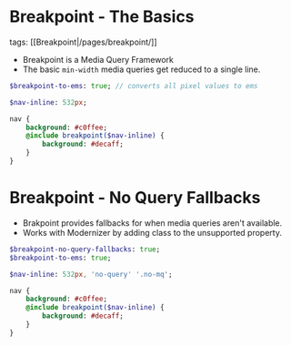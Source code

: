 # Breakpoint - The Basics

tags: [[Breakpoint|/pages/breakpoint/]]

- Breakpoint is a Media Query Framework
- The basic `min-width` media queries get reduced to a single line.

```sass
$breakpoint-to-ems: true; // converts all pixel values to ems

$nav-inline: 532px;

nav {
    background: #c0ffee;
    @include breakpoint($nav-inline) {
        background: #decaff;
    }
}
```

# Breakpoint - No Query Fallbacks

- Brakpoint provides fallbacks for when media queries aren't available.
- Works with Modernizer by adding class to the unsupported property.

```sass
$breakpoint-no-query-fallbacks: true;
$breakpoint-to-ems: true;

$nav-inline: 532px, 'no-query' '.no-mq';

nav {
    background: #c0ffee;
    @include breakpoint($nav-inline) {
        background: #decaff;
    }
}
```
